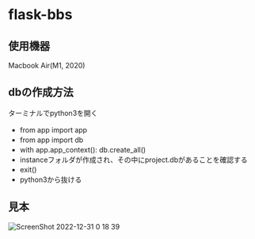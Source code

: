 # flask-bbs
## 使用機器

Macbook Air(M1, 2020)

## dbの作成方法
ターミナルでpython3を開く　　
- from app import app　
- from app import db　　
- with app.app_context():   db.create_all()　　
- instanceフォルダが作成され、その中にproject.dbがあることを確認する　　
- exit()　
- python3から抜ける　　

## 見本
![ScreenShot 2022-12-31 0 18 39](https://user-images.githubusercontent.com/86920995/210085814-7cf3304b-7d0b-43d9-8250-46369d564254.JPG)
